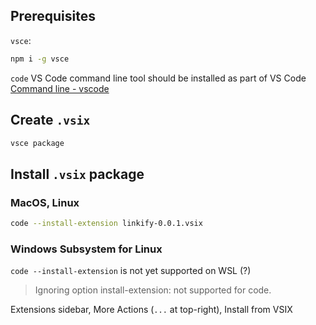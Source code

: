 
## Prerequisites

`vsce`:
```bash
npm i -g vsce
```
`code` VS Code command line tool should be installed as part of VS Code
[Command line - vscode ](https://vscode.readthedocs.io/en/latest/editor/command-line/)

## Create `.vsix`

```bash
vsce package
```

## Install `.vsix` package

### MacOS, Linux

```bash
code --install-extension linkify-0.0.1.vsix
```

### Windows Subsystem for Linux

`code --install-extension` is not yet supported on WSL (?)
>Ignoring option install-extension: not supported for code.

Extensions sidebar, More Actions (`...` at top-right), Install from VSIX
